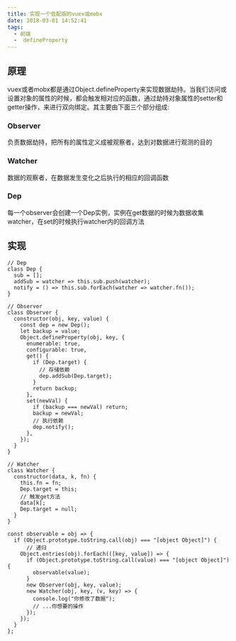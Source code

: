 ```yaml
---
title: 实现一个低配版的vuex或mobx
date: 2018-03-01 14:52:41
tags:
  - 前端
  -  defineProperty
---
```


## 原理

vuex或者mobx都是通过Object.defineProperty来实现数据劫持。当我们访问或设置对象的属性的时候，都会触发相对应的函数，通过劫持对象属性的setter和getter操作，来进行双向绑定。其主要由下面三个部分组成:

### Observer

负责数据劫持，把所有的属性定义成被观察者，达到对数据进行观测的目的

### Watcher

数据的观察者，在数据发生变化之后执行的相应的回调函数

### Dep

每一个observer会创建一个Dep实例，实例在get数据的时候为数据收集watcher，在set的时候执行watcher内的回调方法

## 实现

```
// Dep
class Dep {
  sub = [];
  addSub = watcher => this.sub.push(watcher);
  notify = () => this.sub.forEach(watcher => watcher.fn());
}

// Observer
class Observer {
  constructor(obj, key, value) {
    const dep = new Dep();
    let backup = value;
    Object.defineProperty(obj, key, {
      enumerable: true,
      configurable: true,
      get() {
        if (Dep.target) {
          // 存储依赖
          dep.addSub(Dep.target);
        }
        return backup;
      },
      set(newVal) {
        if (backup === newVal) return;
        backup = newVal;
        // 执行依赖
        dep.notify();
      },
    });
  }
}

// Watcher
class Watcher {
  constructor(data, k, fn) {
    this.fn = fn;
    Dep.target = this;
    // 触发get方法
    data[k];
    Dep.target = null;
  }
}

const observable = obj => {
  if (Object.prototype.toString.call(obj) === "[object Object]") {
      // 递归
    Object.entries(obj).forEach(([key, value]) => {
      if (Object.prototype.toString.call(value) === "[object Object]") {
        observable(value);
      }
      new Observer(obj, key, value);
      new Watcher(obj, key, (v, key) => {
        console.log("你修改了数据");
        // ...你想要的操作
      });
    });
  }
};
```